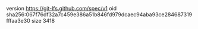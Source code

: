 version https://git-lfs.github.com/spec/v1
oid sha256:067f76df32a7c459e386a51b846fd979dcaec94aba93ce284687319fffaa3e30
size 3418
